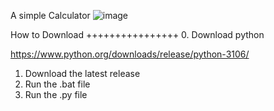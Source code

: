 A simple Calculator
![image](https://github.com/ImTheOneWhoWatches/Calculator/assets/162903308/2708ee86-8682-4a2a-ba41-0d41ca4ebcf7)


How to Download
++++++++++++++++
0. Download python

https://www.python.org/downloads/release/python-3106/
1. Download the latest release
2. Run the .bat file
3. Run the .py file

